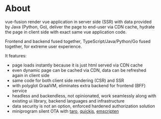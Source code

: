 # About

vue-fusion render vue application in server side (SSR) with data provided by Java (Python, Go), deliver the page to end-user via CDN cache, hydrate the page in client side with exact same vue application code.

Frontend and backend fused together, TypeScript/Java/Python/Go fused together, for extreme user experience.

It features:

* page loads instantly because it is just html served via CDN cache
* even dynamic page can be cached via CDN, data can be refreshed again in client side
* same code for both client side rendering (CSR) and SSR
* with polyglot GraalVM, eliminates extra backend for frontend (BFF) service
* headless and backendless, not opinionated, work seamlessly along with existing ui library, backend languages and infrastructure
* data security is not an option, enforced hardened authorization solution
* miniprogram silent OTA with [taro](https://github.com/NervJS/taro), [quickjs](https://bellard.org/quickjs/), [emscripten](https://emscripten.org/)